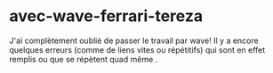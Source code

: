 # avec-wave-ferrari-tereza
J'ai complètement oublié de passer le travail par wave! Il y a encore quelques erreurs (comme de liens vites ou répétitifs) qui sont en effet remplis ou que se répètent quad même . 
